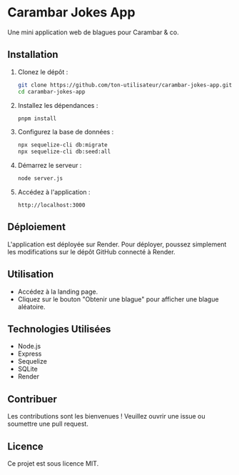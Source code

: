 # Carambar Jokes App

Une mini application web de blagues pour Carambar & co.

## Installation

1.  Clonez le dépôt :

    ```bash
    git clone https://github.com/ton-utilisateur/carambar-jokes-app.git
    cd carambar-jokes-app
    ```

2.  Installez les dépendances :

    ```bash
    pnpm install
    ```

3.  Configurez la base de données :

    ```bash
    npx sequelize-cli db:migrate
    npx sequelize-cli db:seed:all
    ```

4.  Démarrez le serveur :

    ```bash
    node server.js
    ```

5.  Accédez à l'application :
    ```
    http://localhost:3000
    ```

## Déploiement

L'application est déployée sur Render. Pour déployer, poussez simplement les modifications sur le dépôt GitHub connecté à Render.

## Utilisation

- Accédez à la landing page.
- Cliquez sur le bouton "Obtenir une blague" pour afficher une blague aléatoire.

## Technologies Utilisées

- Node.js
- Express
- Sequelize
- SQLite
- Render

## Contribuer

Les contributions sont les bienvenues ! Veuillez ouvrir une issue ou soumettre une pull request.

## Licence

Ce projet est sous licence MIT.

